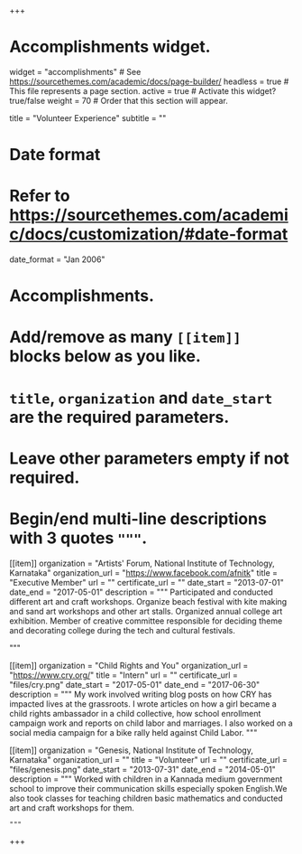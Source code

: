 +++
# Accomplishments widget.
widget = "accomplishments"  # See https://sourcethemes.com/academic/docs/page-builder/
headless = true  # This file represents a page section.
active = true  # Activate this widget? true/false
weight = 70  # Order that this section will appear.

title = "Volunteer Experience"
subtitle = ""

# Date format
#   Refer to https://sourcethemes.com/academic/docs/customization/#date-format
date_format = "Jan 2006"

# Accomplishments.
#   Add/remove as many `[[item]]` blocks below as you like.
#   `title`, `organization` and `date_start` are the required parameters.
#   Leave other parameters empty if not required.
#   Begin/end multi-line descriptions with 3 quotes `"""`.

[[item]]
  organization = "Artists' Forum, National Institute of Technology, Karnataka"
  organization_url = "https://www.facebook.com/afnitk"
  title = "Executive Member"
  url = ""
  certificate_url = ""
  date_start = "2013-07-01"
  date_end = "2017-05-01"
  description = """
   Participated and conducted different art and craft workshops.
   Organize beach festival with kite making and sand art workshops and other art stalls.
   Organized annual college art exhibition.
   Member of creative committee responsible for deciding theme and decorating college during the tech and cultural festivals.  


  """

[[item]]
  organization = "Child Rights and You"
  organization_url = "https://www.cry.org/"
  title = "Intern"
  url = ""
  certificate_url = "files/cry.png"
  date_start = "2017-05-01"
  date_end = "2017-06-30"
  description = """
  My work involved writing blog posts on how CRY has impacted lives at the grassroots.
  I wrote articles on how a girl became a child rights ambassador in a child collective, how school enrollment campaign work and reports on child labor and marriages.
  I also worked on a social media campaign for a bike rally held against Child Labor.
  """

  [[item]]
    organization = "Genesis, National Institute of Technology, Karnataka"
    organization_url = ""
    title = "Volunteer"
    url = ""
    certificate_url = "files/genesis.png"
    date_start = "2013-07-31"
    date_end = "2014-05-01"
    description = """
    Worked with children in a Kannada medium government school to improve their communication skills especially spoken English.We also took classes for teaching children basic mathematics and conducted art and craft workshops for them.

    """




+++
